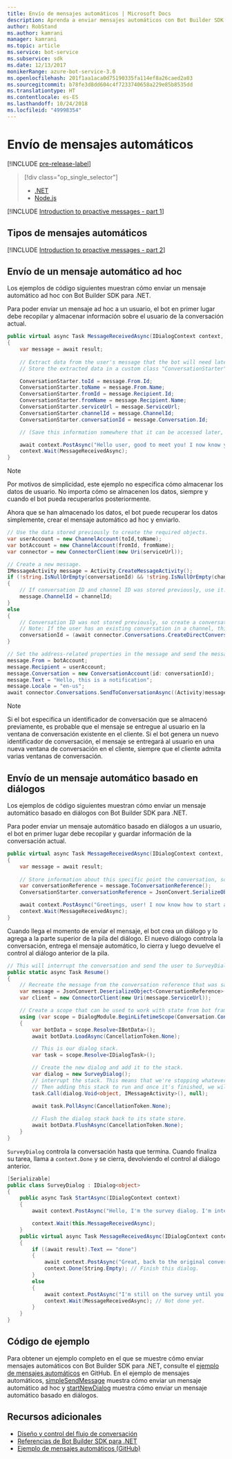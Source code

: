 ```yaml
---
title: Envío de mensajes automáticos | Microsoft Docs
description: Aprenda a enviar mensajes automáticos con Bot Builder SDK para .NET.
author: RobStand
ms.author: kamrani
manager: kamrani
ms.topic: article
ms.service: bot-service
ms.subservice: sdk
ms.date: 12/13/2017
monikerRange: azure-bot-service-3.0
ms.openlocfilehash: 201f1aa1aca0d75190335fa114ef8a26caed2a03
ms.sourcegitcommit: b78fe3d8dd604c4f7233740658a229e85b8535dd
ms.translationtype: HT
ms.contentlocale: es-ES
ms.lasthandoff: 10/24/2018
ms.locfileid: "49998354"
---
```

# <a name="send-proactive-messages"></a>Envío de mensajes automáticos

[!INCLUDE [pre-release-label](../includes/pre-release-label-v3.md)]

> [!div class="op_single_selector"]
> - [.NET](../dotnet/bot-builder-dotnet-proactive-messages.md)
> - [Node.js](../nodejs/bot-builder-nodejs-proactive-messages.md)

[!INCLUDE [Introduction to proactive messages - part 1](../includes/snippet-proactive-messages-intro-1.md)]

## <a name="types-of-proactive-messages"></a>Tipos de mensajes automáticos 

[!INCLUDE [Introduction to proactive messages - part 2](../includes/snippet-proactive-messages-intro-2.md)]

## <a name="send-an-ad-hoc-proactive-message"></a>Envío de un mensaje automático ad hoc

Los ejemplos de código siguientes muestran cómo enviar un mensaje automático ad hoc con Bot Builder SDK para .NET.

Para poder enviar un mensaje ad hoc a un usuario, el bot en primer lugar debe recopilar y almacenar información sobre el usuario de la conversación actual. 

```cs
public virtual async Task MessageReceivedAsync(IDialogContext context, IAwaitable<IMessageActivity> result)
{
    var message = await result;
    
    // Extract data from the user's message that the bot will need later to send an ad hoc message to the user. 
    // Store the extracted data in a custom class "ConversationStarter" (not shown here).

    ConversationStarter.toId = message.From.Id;
    ConversationStarter.toName = message.From.Name;
    ConversationStarter.fromId = message.Recipient.Id;
    ConversationStarter.fromName = message.Recipient.Name;
    ConversationStarter.serviceUrl = message.ServiceUrl;
    ConversationStarter.channelId = message.ChannelId;
    ConversationStarter.conversationId = message.Conversation.Id;

    // (Save this information somewhere that it can be accessed later, such as in a database.)

    await context.PostAsync("Hello user, good to meet you! I now know your address and can send you notifications in the future.");
    context.Wait(MessageReceivedAsync);
}
```
> [!NOTE]
> Por motivos de simplicidad, este ejemplo no especifica cómo almacenar los datos de usuario. No importa cómo se almacenen los datos, siempre y cuando el bot pueda recuperarlos posteriormente.

Ahora que se han almacenado los datos, el bot puede recuperar los datos simplemente, crear el mensaje automático ad hoc y enviarlo. 

```cs
// Use the data stored previously to create the required objects.
var userAccount = new ChannelAccount(toId,toName);
var botAccount = new ChannelAccount(fromId, fromName);
var connector = new ConnectorClient(new Uri(serviceUrl));

// Create a new message.
IMessageActivity message = Activity.CreateMessageActivity();
if (!string.IsNullOrEmpty(conversationId) && !string.IsNullOrEmpty(channelId))  
{
    // If conversation ID and channel ID was stored previously, use it.
    message.ChannelId = channelId;
}
else
{
    // Conversation ID was not stored previously, so create a conversation. 
    // Note: If the user has an existing conversation in a channel, this will likely create a new conversation window.
    conversationId = (await connector.Conversations.CreateDirectConversationAsync( botAccount, userAccount)).Id;
}

// Set the address-related properties in the message and send the message.
message.From = botAccount;
message.Recipient = userAccount;
message.Conversation = new ConversationAccount(id: conversationId);
message.Text = "Hello, this is a notification";
message.Locale = "en-us";
await connector.Conversations.SendToConversationAsync((Activity)message);
```

> [!NOTE]
> Si el bot especifica un identificador de conversación que se almacenó previamente, es probable que el mensaje se entregue al usuario en la ventana de conversación existente en el cliente. Si el bot genera un nuevo identificador de conversación, el mensaje se entregará al usuario en una nueva ventana de conversación en el cliente, siempre que el cliente admita varias ventanas de conversación. 

## <a name="send-a-dialog-based-proactive-message"></a>Envío de un mensaje automático basado en diálogos

Los ejemplos de código siguientes muestran cómo enviar un mensaje automático basado en diálogos con Bot Builder SDK para .NET.

Para poder enviar un mensaje automático basado en diálogos a un usuario, el bot en primer lugar debe recopilar y guardar información de la conversación actual. 

```cs
public virtual async Task MessageReceivedAsync(IDialogContext context, IAwaitable<IMessageActivity> result)
{
    var message = await result;
    
    // Store information about this specific point the conversation, so that the bot can resume this conversation later.
    var conversationReference = message.ToConversationReference();
    ConversationStarter.conversationReference = JsonConvert.SerializeObject(conversationReference);

    await context.PostAsync("Greetings, user! I now know how to start a proactive message to you."); 
    context.Wait(MessageReceivedAsync);
}
```

Cuando llega el momento de enviar el mensaje, el bot crea un diálogo y lo agrega a la parte superior de la pila del diálogo. El nuevo diálogo controla la conversación, entrega el mensaje automático, lo cierra y luego devuelve el control al diálogo anterior de la pila. 

```cs
// This will interrupt the conversation and send the user to SurveyDialog, then wait until that's done 
public static async Task Resume() 
{
    // Recreate the message from the conversation reference that was saved previously.
    var message = JsonConvert.DeserializeObject<ConversationReference>(conversationReference).GetPostToBotMessage(); 
    var client = new ConnectorClient(new Uri(message.ServiceUrl));

    // Create a scope that can be used to work with state from bot framework.
    using (var scope = DialogModule.BeginLifetimeScope(Conversation.Container, message))
    {
        var botData = scope.Resolve<IBotData>();
        await botData.LoadAsync(CancellationToken.None);

        // This is our dialog stack.
        var task = scope.Resolve<IDialogTask>();

        // Create the new dialog and add it to the stack.
        var dialog = new SurveyDialog();
        // interrupt the stack. This means that we're stopping whatever conversation that is currently happening with the user
        // Then adding this stack to run and once it's finished, we will be back to the original conversation
        task.Call(dialog.Void<object, IMessageActivity>(), null);
        
        await task.PollAsync(CancellationToken.None);

        // Flush the dialog stack back to its state store.
        await botData.FlushAsync(CancellationToken.None);        
    }
}
```
`SurveyDialog` controla la conversación hasta que termina. Cuando finaliza su tarea, llama a `context.Done` y se cierra, devolviendo el control al diálogo anterior. 

```cs
[Serializable]
public class SurveyDialog : IDialog<object>
{
    public async Task StartAsync(IDialogContext context)
    {
        await context.PostAsync("Hello, I'm the survey dialog. I'm interrupting your conversation to ask you a question. Type \"done\" to resume");

        context.Wait(this.MessageReceivedAsync);
    }
    public virtual async Task MessageReceivedAsync(IDialogContext context, IAwaitable<IMessageActivity> result)
    {
        if ((await result).Text == "done")
        {
            await context.PostAsync("Great, back to the original conversation!");
            context.Done(String.Empty); // Finish this dialog.
        }
        else
        {
            await context.PostAsync("I'm still on the survey until you type \"done\"");
            context.Wait(MessageReceivedAsync); // Not done yet.
        }
    }
}
```

## <a name="sample-code"></a>Código de ejemplo

Para obtener un ejemplo completo en el que se muestre cómo enviar mensajes automáticos con Bot Builder SDK para .NET, consulte el <a href="https://aka.ms/proactive-messaging-cs-v3 " target="_blank">ejemplo de mensajes automáticos</a> en GitHub. En el ejemplo de mensajes automáticos, <a href="https://aka.ms/proactive-sendmessage-cs-v3 " target="_blank">simpleSendMessage</a> muestra cómo enviar un mensaje automático ad hoc y <a href="https://aka.ms/proactive-newdialog-cs-v3 " target="_blank">startNewDialog</a> muestra cómo enviar un mensaje automático basado en diálogos. 

## <a name="additional-resources"></a>Recursos adicionales

- [Diseño y control del flujo de conversación](../bot-service-design-conversation-flow.md)
- <a href="/dotnet/api/?view=botbuilder-3.11.0" target="_blank">Referencias de Bot Builder SDK para .NET</a>
- <a href="https://github.com/Microsoft/BotBuilder-Samples/tree/master/CSharp/core-proactiveMessages" target="_blank">Ejemplo de mensajes automáticos (GitHub)</a>

